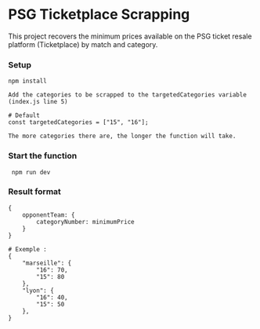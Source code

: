 
# PSG Ticketplace Scrapping

This project recovers the minimum prices available on the PSG ticket resale platform (Ticketplace) by match and category. 

### Setup

```
npm install

Add the categories to be scrapped to the targetedCategories variable (index.js line 5)

# Default 
const targetedCategories = ["15", "16"];

The more categories there are, the longer the function will take.
```

### Start the function

```
 npm run dev 
```

### Result format

```
{
    opponentTeam: {
        categoryNumber: minimumPrice
    }
}

# Exemple :
{
    "marseille": {
        "16": 70,
        "15": 80
    },
    "lyon": {
        "16": 40,
        "15": 50
    },
}
```
